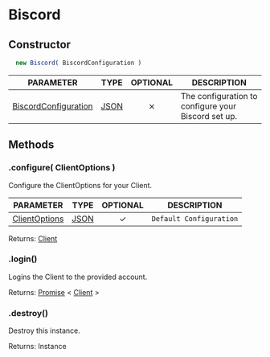 # Biscord

## Constructor

```javascript
  new Biscord( BiscordConfiguration )
```

| PARAMETER | TYPE | OPTIONAL | DESCRIPTION |
| :---: | :-----: | :-----: | ----------- |
| [BiscordConfiguration](/doc/typedefs/biscordconfiguration) | [JSON](https://developer.mozilla.org/en-US/docs/Web/JavaScript/Reference/Global_Objects/JSON) | ⨯ | The configuration to configure your Biscord set up. |

## Methods

### .configure( ClientOptions )
Configure the ClientOptions for your Client.

| PARAMETER | TYPE | OPTIONAL | DESCRIPTION |
| :---: | :-----: | :-----: | ----------- |
| [ClientOptions](https://discord.js.org/#/docs/discord.js/stable/typedef/ClientOptions) | [JSON](https://developer.mozilla.org/en-US/docs/Web/JavaScript/Reference/Global_Objects/JSON) | ✓ | `Default Configuration` |

Returns: [Client](https://discord.js.org/#/docs/main/stable/class/Client)

### .login()
Logins the Client to the provided account.

Returns: [Promise](https://developer.mozilla.org/en-US/docs/Web/JavaScript/Reference/Global_Objects/Promise) < [Client](https://discord.js.org/#/docs/main/stable/class/Client) >

### .destroy()
Destroy this instance.

Returns: Instance